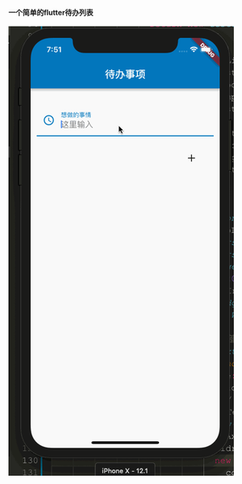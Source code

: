 #### 一个简单的flutter待办列表

![gif](https://raw.githubusercontent.com/FoxDaxian/flutter_get_start/master/images/flutter.gif)